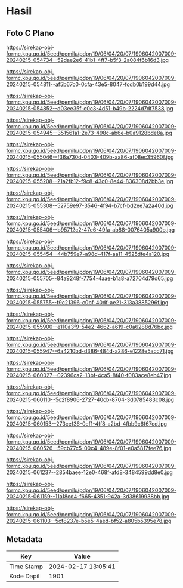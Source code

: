# Hasil

## Foto C Plano

https://sirekap-obj-formc.kpu.go.id/5eed/pemilu/pdpr/19/06/04/20/07/1906042007009-20240215-054734--52dae2e6-41b1-4ff7-b5f3-2a084f6b16d3.jpg

https://sirekap-obj-formc.kpu.go.id/5eed/pemilu/pdpr/19/06/04/20/07/1906042007009-20240215-054811--af5b67c0-0cfa-43e5-8047-fcdb0b199d44.jpg

https://sirekap-obj-formc.kpu.go.id/5eed/pemilu/pdpr/19/06/04/20/07/1906042007009-20240215-054852--d03ee35f-c0c3-4d51-b49b-2224d7df7538.jpg

https://sirekap-obj-formc.kpu.go.id/5eed/pemilu/pdpr/19/06/04/20/07/1906042007009-20240215-054945--351561a1-2e73-498c-ab6e-b0a9128bde8a.jpg

https://sirekap-obj-formc.kpu.go.id/5eed/pemilu/pdpr/19/06/04/20/07/1906042007009-20240215-055046--f36a730d-0403-409b-aa86-af08ec35960f.jpg

https://sirekap-obj-formc.kpu.go.id/5eed/pemilu/pdpr/19/06/04/20/07/1906042007009-20240215-055208--21a2fb12-f9c8-43c0-8e44-836308d2bb3e.jpg

https://sirekap-obj-formc.kpu.go.id/5eed/pemilu/pdpr/19/06/04/20/07/1906042007009-20240215-055308--52759e97-3546-4f94-b7cf-bd2ee7a2a40d.jpg

https://sirekap-obj-formc.kpu.go.id/5eed/pemilu/pdpr/19/06/04/20/07/1906042007009-20240215-055406--b95712c2-47e6-49fa-ab88-0076405a900b.jpg

https://sirekap-obj-formc.kpu.go.id/5eed/pemilu/pdpr/19/06/04/20/07/1906042007009-20240215-055454--44b759e7-a98d-417f-aa11-4525dfe4a120.jpg

https://sirekap-obj-formc.kpu.go.id/5eed/pemilu/pdpr/19/06/04/20/07/1906042007009-20240215-055705--84a9248f-7754-4aae-b1a8-a72704d79d65.jpg

https://sirekap-obj-formc.kpu.go.id/5eed/pemilu/pdpr/19/06/04/20/07/1906042007009-20240215-055755--f9c21396-c0bf-40df-ae21-313a3885296f.jpg

https://sirekap-obj-formc.kpu.go.id/5eed/pemilu/pdpr/19/06/04/20/07/1906042007009-20240215-055900--e110a3f9-54e2-4662-a619-c0a6288d76bc.jpg

https://sirekap-obj-formc.kpu.go.id/5eed/pemilu/pdpr/19/06/04/20/07/1906042007009-20240215-055947--6a4210bd-d386-484d-a286-e1228e5acc71.jpg

https://sirekap-obj-formc.kpu.go.id/5eed/pemilu/pdpr/19/06/04/20/07/1906042007009-20240215-060027--02396ca2-13bf-4ca5-8f40-f083ace8eb47.jpg

https://sirekap-obj-formc.kpu.go.id/5eed/pemilu/pdpr/19/06/04/20/07/1906042007009-20240215-060110--5c2f8906-2727-40cb-8704-3d0785483c08.jpg

https://sirekap-obj-formc.kpu.go.id/5eed/pemilu/pdpr/19/06/04/20/07/1906042007009-20240215-060153--273cef36-0ef1-4ff8-a2bd-4fbb9c6f67cd.jpg

https://sirekap-obj-formc.kpu.go.id/5eed/pemilu/pdpr/19/06/04/20/07/1906042007009-20240215-060526--59cb77c5-00c4-489e-8f01-e0a5817fee76.jpg

https://sirekap-obj-formc.kpu.go.id/5eed/pemilu/pdpr/19/06/04/20/07/1906042007009-20240215-061237--2854baee-12e0-468f-afd8-3484599dd8e0.jpg

https://sirekap-obj-formc.kpu.go.id/5eed/pemilu/pdpr/19/06/04/20/07/1906042007009-20240215-061159--11a18cd4-f665-4351-942a-3d38619938bb.jpg

https://sirekap-obj-formc.kpu.go.id/5eed/pemilu/pdpr/19/06/04/20/07/1906042007009-20240215-061103--5cf8237e-b5e5-4aed-bf52-a805b5395e78.jpg


## Metadata

| Key        | Value               |
| ---------- | ------------------- |
| Time Stamp | 2024-02-17 13:05:41 |
| Kode Dapil | 1901                |



